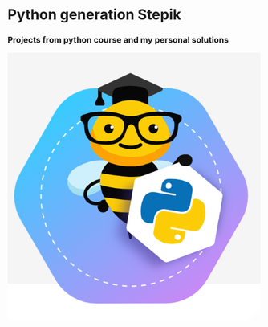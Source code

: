 # Python generation Stepik
### Projects from python course and my personal solutions
![start page](/images/Bee.png)
